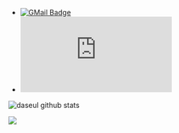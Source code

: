 - [![GMail Badge](https://img.shields.io/badge/-daseul035@gmail.com-EA4335?style=flat-square&logo=GMail&logoColor=white&link=mailto:daseul035@gmail.com)](mailto:daseul035@gmail.com)
- ![Discord Badge](https://img.shields.io/badge/-다슬＃7777-7289da?style=flat-square&logo=Discord&logoColor=white&link=https://discord.com)

![daseul github stats](https://github-readme-stats.vercel.app/api?username=gitdaseul&count_private=true&show_icons=true)

![](https://github-profile-trophy.vercel.app/?username=gitdaseul&column=4&margin-w=8&margin-h=6)

